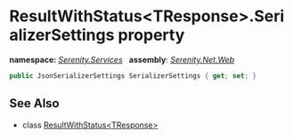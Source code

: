 # ResultWithStatus&lt;TResponse&gt;.SerializerSettings property
**namespace:** *[Serenity.Services](../../README.md#serenity.services-namespace)*   **assembly**: *[Serenity.Net.Web](../../README.md)*

```csharp
public JsonSerializerSettings SerializerSettings { get; set; }
```

## See Also

* class [ResultWithStatus&lt;TResponse&gt;](../ResultWithStatus-1.md)